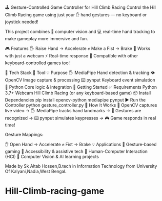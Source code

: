 🕹️ Gesture-Controlled Game Controller for Hill Climb Racing
Control the Hill Climb Racing game using just your ✋ hand gestures — no keyboard or joystick needed!

This project combines 🧠 computer vision and 💻 real-time hand tracking to make gameplay more immersive and fun.

🎮 Features
🖐️ Raise Hand → Accelerate
✊ Make a Fist → Brake
🎥 Works with just a webcam
⚡️ Real-time response
🧩 Compatible with other keyboard-controlled games too!

🧰 Tech Stack
🔧 Tool	💡 Purpose
🖐️ MediaPipe	Hand detection & tracking
👁️ OpenCV	Image capture & processing
⌨️ pynput	Keyboard event simulation
🐍 Python	Core logic & integration
🚀 Getting Started
✅ Requirements
Python 3.7+
Webcam
Hill Climb Racing (or any keyboard-based game)
📦 Install Dependencies
pip install opencv-python mediapipe pynput
▶️ Run the Controller
python gesture_controller.py
🧠 How It Works
📸 OpenCV captures live video → 🖐️ MediaPipe tracks hand landmarks → 🧠 Gestures are recognized → ⌨️ pynput simulates keypresses → 🎮 Game responds in real time!

Gesture Mappings:

✋ Open Hand → Accelerate
✊ Fist → Brake
💡 Applications
🔹 Gesture-based gaming 🔹 Accessibility & assistive tech 🔹 Human-Computer Interaction (HCI) 🔹 Computer Vision & AI learning projects

Made by Sk Altab Hossen,B.tech in Information Technology from University Of Kalyani,Nadia,West Bengal.

# Hill-Climb-racing-game
